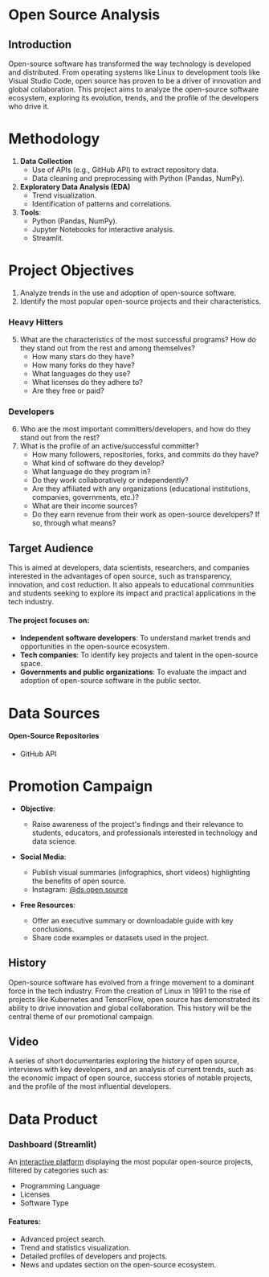 # Open Source Analysis  

## Introduction  

Open-source software has transformed the way technology is developed and distributed. From operating systems like Linux to development tools like Visual Studio Code, open source has proven to be a driver of innovation and global collaboration. This project aims to analyze the open-source software ecosystem, exploring its evolution, trends, and the profile of the developers who drive it.  

# Methodology  

1. **Data Collection**  
   - Use of APIs (e.g., GitHub API) to extract repository data.  
   - Data cleaning and preprocessing with Python (Pandas, NumPy).  
2. **Exploratory Data Analysis (EDA)**  
   - Trend visualization.  
   - Identification of patterns and correlations.  
3. **Tools**:  
   - Python (Pandas, NumPy).  
   - Jupyter Notebooks for interactive analysis.  
   - Streamlit.  

# Project Objectives  

1. Analyze trends in the use and adoption of open-source software.  
2. Identify the most popular open-source projects and their characteristics.  

### Heavy Hitters  

5. What are the characteristics of the most successful programs? How do they stand out from the rest and among themselves?  
   - How many stars do they have?  
   - How many forks do they have?  
   - What languages do they use?  
   - What licenses do they adhere to?  
   - Are they free or paid?  

### Developers  

6. Who are the most important committers/developers, and how do they stand out from the rest?  
7. What is the profile of an active/successful committer?  
   - How many followers, repositories, forks, and commits do they have?  
   - What kind of software do they develop?  
   - What language do they program in?  
   - Do they work collaboratively or independently?  
   - Are they affiliated with any organizations (educational institutions, companies, governments, etc.)?  
   - What are their income sources?  
   - Do they earn revenue from their work as open-source developers? If so, through what means?  

## Target Audience  

This is aimed at developers, data scientists, researchers, and companies interested in the advantages of open source, such as transparency, innovation, and cost reduction. It also appeals to educational communities and students seeking to explore its impact and practical applications in the tech industry.  

#### The project focuses on:  

- **Independent software developers**: To understand market trends and opportunities in the open-source ecosystem.  
- **Tech companies**: To identify key projects and talent in the open-source space.  
- **Governments and public organizations**: To evaluate the impact and adoption of open-source software in the public sector.  

# Data Sources  

#### **Open-Source Repositories**  

- GitHub API  

# Promotion Campaign  

- **Objective**:  
  - Raise awareness of the project's findings and their relevance to students, educators, and professionals interested in technology and data science.  

- **Social Media**:  
  - Publish visual summaries (infographics, short videos) highlighting the benefits of open source.  
  - Instagram: [@ds.open.source](https://www.instagram.com/ds.open.source/)  

- **Free Resources**:  
  - Offer an executive summary or downloadable guide with key conclusions.  
  - Share code examples or datasets used in the project.  

## History  

Open-source software has evolved from a fringe movement to a dominant force in the tech industry. From the creation of Linux in 1991 to the rise of projects like Kubernetes and TensorFlow, open source has demonstrated its ability to drive innovation and global collaboration. This history will be the central theme of our promotional campaign.  

## Video

A series of short documentaries exploring the history of open source, interviews with key developers, and an analysis of current trends, such as the economic impact of open source, success stories of notable projects, and the profile of the most influential developers.  

# Data Product  

### Dashboard (Streamlit)  

An [interactive platform](https://huggingface.co/spaces/liandev/open-source) displaying the most popular open-source projects, filtered by categories such as:  

- Programming Language  
- Licenses  
- Software Type  

#### **Features**:  

- Advanced project search.  
- Trend and statistics visualization.  
- Detailed profiles of developers and projects.  
- News and updates section on the open-source ecosystem.